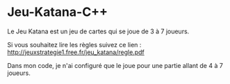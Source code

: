 # Jeu-Katana-C++

Le Jeu Katana est un jeu de cartes qui se joue de 3 à 7 joueurs.

Si vous souhaitez lire les règles suivez ce lien : http://jeuxstrategie1.free.fr/jeu_katana/regle.pdf

Dans mon code, je n'ai configuré que le joue pour une partie allant de 4 à 7 joueurs.
